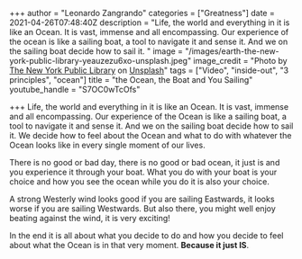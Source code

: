 +++
author = "Leonardo Zangrando"
categories = ["Greatness"]
date = 2021-04-26T07:48:40Z
description = "Life, the world and everything in it is like an Ocean. It is vast, immense and all encompassing. Our experience of the ocean is like a sailing boat, a tool to navigate it and sense it. And we on the sailing boat decide how to sail it. "
image = "/images/earth-the-new-york-public-library-yeauzezu6xo-unsplash.jpeg"
image_credit = "Photo by [The New York Public Library](https://unsplash.com/@nypl?utm_source=unsplash&utm_medium=referral&utm_content=creditCopyText) on [Unsplash](https://unsplash.com/s/photos/planet?utm_source=unsplash&utm_medium=referral&utm_content=creditCopyText)"
tags = ["Video", "inside-out", "3 principles", "ocean"]
title = "the Ocean, the Boat and You Sailing"
youtube_handle = "S7OC0wTcOfs"

+++
Life, the world and everything in it is like an Ocean. It is vast, immense and all encompassing. Our experience of the Ocean is like a sailing boat, a tool to navigate it and sense it. And we on the sailing boat decide how to sail it. We decide how to feel about the Ocean and what to do with whatever the Ocean looks like in every single moment of our lives.

There is no good or bad day, there is no good or bad ocean, it just is and you experience it through your boat. What you do with your boat is your choice and how you see the ocean while you do it is also your choice. 

A strong Westerly wind looks good if you are sailing Eastwards, it looks worse if you are sailing Westwards. But also there, you might well enjoy beating against the wind, it is very exciting!

In the end it is all about what you decide to do and how you decide to feel about what the Ocean is in that very moment. **Because it just IS**.